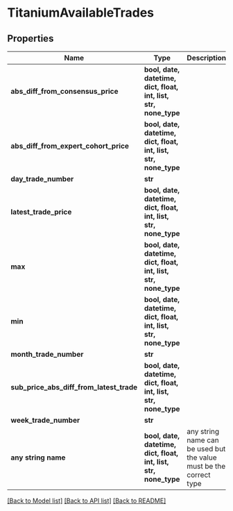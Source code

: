 # TitaniumAvailableTrades


## Properties
Name | Type | Description | Notes
------------ | ------------- | ------------- | -------------
**abs_diff_from_consensus_price** | **bool, date, datetime, dict, float, int, list, str, none_type** |  | [optional] 
**abs_diff_from_expert_cohort_price** | **bool, date, datetime, dict, float, int, list, str, none_type** |  | [optional] 
**day_trade_number** | **str** |  | [optional] 
**latest_trade_price** | **bool, date, datetime, dict, float, int, list, str, none_type** |  | [optional] 
**max** | **bool, date, datetime, dict, float, int, list, str, none_type** |  | [optional] 
**min** | **bool, date, datetime, dict, float, int, list, str, none_type** |  | [optional] 
**month_trade_number** | **str** |  | [optional] 
**sub_price_abs_diff_from_latest_trade** | **bool, date, datetime, dict, float, int, list, str, none_type** |  | [optional] 
**week_trade_number** | **str** |  | [optional] 
**any string name** | **bool, date, datetime, dict, float, int, list, str, none_type** | any string name can be used but the value must be the correct type | [optional]

[[Back to Model list]](../README.md#documentation-for-models) [[Back to API list]](../README.md#documentation-for-api-endpoints) [[Back to README]](../README.md)


